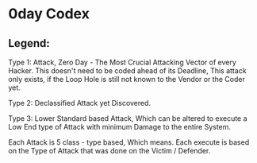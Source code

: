 # 0day Codex

## Legend:

Type 1: Attack, Zero Day - The Most Crucial Attacking Vector of every Hacker. This doesn't need to be coded ahead of its Deadline, This attack only exists, if the Loop Hole is still not known to the Vendor or the Coder yet.

Type 2: Declassified Attack yet Discovered.

Type 3: Lower Standard based Attack, Which can be altered to execute a Low End type of Attack with minimum Damage to the entire System.



Each Attack is 5 class - type based, Which means. Each execute is based on the Type of Attack that was done on the Victim / Defender.

